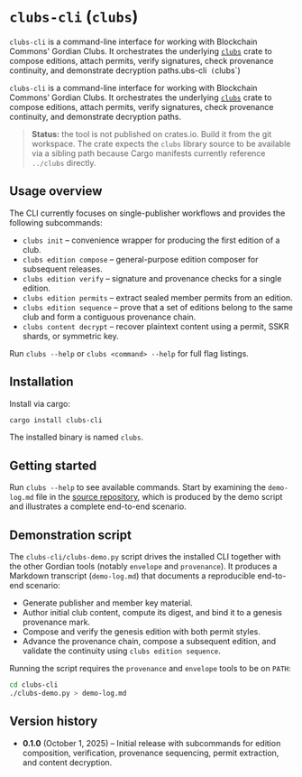 # `clubs-cli` (`clubs`)

`clubs-cli` is a command-line interface for working with Blockchain Commons' Gordian Clubs. It orchestrates the underlying [`clubs`](https://crates.io/crates/clubs) crate to compose editions, attach permits, verify signatures, check provenance continuity, and demonstrate decryption paths.ubs-cli` (`clubs`)

`clubs-cli` is a command-line interface for working with Blockchain Commons’ Gordian Clubs. It orchestrates the underlying [`clubs`](../clubs) crate to compose editions, attach permits, verify signatures, check provenance continuity, and demonstrate decryption paths.

> **Status:** the tool is not published on crates.io. Build it from the git workspace. The crate expects the `clubs` library source to be available via a sibling path because Cargo manifests currently reference `../clubs` directly.

## Usage overview

The CLI currently focuses on single-publisher workflows and provides the following subcommands:

- `clubs init` – convenience wrapper for producing the first edition of a club.
- `clubs edition compose` – general-purpose edition composer for subsequent releases.
- `clubs edition verify` – signature and provenance checks for a single edition.
- `clubs edition permits` – extract sealed member permits from an edition.
- `clubs edition sequence` – prove that a set of editions belong to the same club and form a contiguous provenance chain.
- `clubs content decrypt` – recover plaintext content using a permit, SSKR shards, or symmetric key.

Run `clubs --help` or `clubs <command> --help` for full flag listings.

## Installation

Install via cargo:

```bash
cargo install clubs-cli
```

The installed binary is named `clubs`.

## Getting started

Run `clubs --help` to see available commands. Start by examining the `demo-log.md` file in the [source repository](https://github.com/BlockchainCommons/bc-rust/tree/master/clubs-cli), which is produced by the demo script and illustrates a complete end-to-end scenario.

## Demonstration script

The `clubs-cli/clubs-demo.py` script drives the installed CLI together with the other Gordian tools (notably `envelope` and `provenance`). It produces a Markdown transcript (`demo-log.md`) that documents a reproducible end-to-end scenario:

- Generate publisher and member key material.
- Author initial club content, compute its digest, and bind it to a genesis provenance mark.
- Compose and verify the genesis edition with both permit styles.
- Advance the provenance chain, compose a subsequent edition, and validate the continuity using `clubs edition sequence`.

Running the script requires the `provenance` and `envelope` tools to be on `PATH`:

```bash
cd clubs-cli
./clubs-demo.py > demo-log.md
```

## Version history

- **0.1.0** (October 1, 2025) – Initial release with subcommands for edition composition, verification, provenance sequencing, permit extraction, and content decryption.
